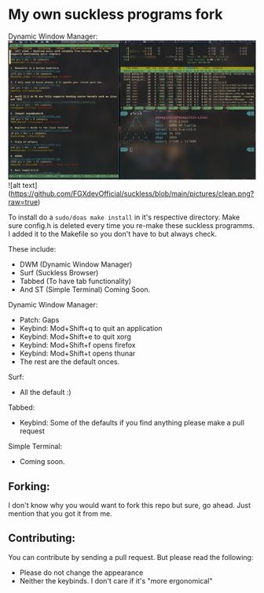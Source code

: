 # My own suckless programs fork
 
 Dynamic Window Manager:
 ![alt text](https://github.com/FGXdevOfficial/suckless/blob/main/pictures/full.png?raw=true)
 ![alt text] (https://github.com/FGXdevOfficial/suckless/blob/main/pictures/clean.png?raw=true)

 To install do a ``sudo/doas make install`` in it's respective directory.
 Make sure config.h is deleted every time you re-make these suckless programms.
 I added it to the Makefile so you don't have to but always check.

 These include:
  - DWM (Dynamic Window Manager)
  - Surf (Suckless Browser)
  - Tabbed (To have tab functionality)
  - And ST (Simple Terminal) Coming Soon.

  Dynamic Window Manager:
  - Patch: Gaps
  - Keybind: Mod+Shift+q to quit an application
  - Keybind: Mod+Shift+e to quit xorg
  - Keybind: Mod+Shift+f opens firefox
  - Keybind: Mod+Shift+t opens thunar
  - The rest are the default onces.

  Surf: 
  - All the default :)

  Tabbed: 
  - Keybind: Some of the defaults if you find anything please make a pull request

  Simple Terminal:
  - Coming soon.

## Forking:
  I don't know why you would want to fork this repo but sure, go ahead. Just
  mention that you got it from me.

## Contributing:
  You can contribute by sending a pull request. But please read the following:
  - Please do not change the appearance
  - Neither the keybinds. I don't care if it's "more ergonomical"
